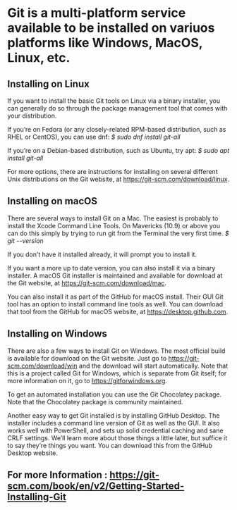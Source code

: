 **Git is a multi-platform service available to be installed on variuos platforms like Windows, MacOS, Linux, etc.**
===================

**Installing on Linux**
-------------------
If you want to install the basic Git tools on Linux via a binary installer, you can generally do so through the package management tool that comes with your distribution. 

If you’re on Fedora (or any closely-related RPM-based distribution, such as RHEL or CentOS), you can use dnf:
*$ sudo dnf install git-all*

If you’re on a Debian-based distribution, such as Ubuntu, try apt:
*$ sudo apt install git-all*

For more options, there are instructions for installing on several different Unix distributions on the Git website, at https://git-scm.com/download/linux.

**Installing on macOS**
----------------------
There are several ways to install Git on a Mac. The easiest is probably to install the Xcode Command Line Tools. On Mavericks (10.9) or above you can do this simply by trying to run git from the Terminal the very first time.
*$ git --version*

If you don’t have it installed already, it will prompt you to install it.

If you want a more up to date version, you can also install it via a binary installer. A macOS Git installer is maintained and available for download at the Git website, at https://git-scm.com/download/mac.

You can also install it as part of the GitHub for macOS install. Their GUI Git tool has an option to install command line tools as well. You can download that tool from the GitHub for macOS website, at https://desktop.github.com.

**Installing on Windows**
------------------------
There are also a few ways to install Git on Windows. The most official build is available for download on the Git website. Just go to https://git-scm.com/download/win and the download will start automatically. Note that this is a project called Git for Windows, which is separate from Git itself; for more information on it, go to https://gitforwindows.org.

To get an automated installation you can use the Git Chocolatey package. Note that the Chocolatey package is community maintained.

Another easy way to get Git installed is by installing GitHub Desktop. The installer includes a command line version of Git as well as the GUI. It also works well with PowerShell, and sets up solid credential caching and sane CRLF settings. We’ll learn more about those things a little later, but suffice it to say they’re things you want. You can download this from the GitHub Desktop website.

**For more Information : https://git-scm.com/book/en/v2/Getting-Started-Installing-Git**
--------------------------
